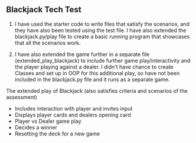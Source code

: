 ## Blackjack Tech Test 

1) I have used the starter code to write files that satisfy the scenarios, and they have also been tested using the test file. I have also extended the blackjack.py/play file to create a basic running program that showcases that all the scenarios work.

2) I have also extended the game further in a separate file (extended_play_blackjack) to include further game play/interactivity and the player playing against a dealer.
I didn't have chance to create Classes and set up in OOP for this additional play, so have not been included in the blackjack.py file and it runs as a separate game. 

The extended play of Blackjack (also satisfies criteria and scenarios of the assessment)

 - Includes interaction with player and invites input
 - Displays player cards and dealers opening card
 - Player vs Dealer game play
 - Decides a winner
 - Resetting the deck for a new game



